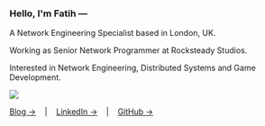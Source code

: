 ### Hello, I'm Fatih —

A Network Engineering Specialist based in London, UK.

Working as Senior Network Programmer at Rocksteady Studios.

Interested in Network Engineering, Distributed Systems and Game Development.

![](https://mfatihmar.herokuapp.com/about-pixel.gif)

[Blog →](https://mfatihmar.com/blog)
&nbsp;&nbsp;&nbsp;|&nbsp;&nbsp;&nbsp;
[LinkedIn →](https://linkedin.com/in/mfatihmar)
&nbsp;&nbsp;&nbsp;|&nbsp;&nbsp;&nbsp;
[GitHub →](https://github.com/mfatihmar)
